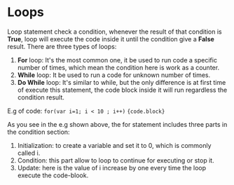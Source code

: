 # Loops

Loop statement check a condition, whenever the result of that condition is **True**, loop will execute the code inside it until the condition give a **False** result. There are three types of loops:
1. **For** loop: It's the most common one, it be used to run code a specific number of times, which mean the condition here is work as a counter.
2. **While** loop: It be used to run a code for unknown number of times.
3. **Do While** loop: It's similar to while, but the only difference is at first time of execute this statement, the code block inside it will run regardless the condition result.
 
E.g of code:
`for(var i=1; i < 10 ; i++)`
`{code.block}`

As you see in the e.g shown above, the for statement includes three parts in the condition section:
1. Initialization: to create a variable and set it to 0, which is commonly called i.
2. Condition: this part allow to loop to continue for executing or stop it.
3. Update: here is the value of i increase by one every time the loop execute the code-blook.
